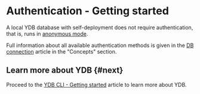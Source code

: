 # Authentication - Getting started

A local YDB database with self-deployment does not require authentication, that is, runs in [anonymous mode](../../concepts/connect.md#auth-modes).

Full information about all available authentication methods is given in the [DB connection](../../concepts/connect.md) article in the "Concepts" section.

## Learn more about YDB {#next}

Proceed to the [YDB CLI - Getting started](../cli.md) article to learn more about YDB.

